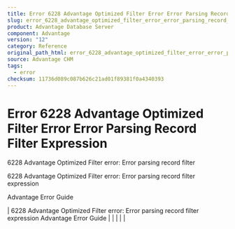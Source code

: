 ```yaml
---
title: Error 6228 Advantage Optimized Filter Error Error Parsing Record Filter Expression
slug: error_6228_advantage_optimized_filter_error_error_parsing_record_filter_expression
product: Advantage Database Server
component: Advantage
version: "12"
category: Reference
original_path_html: error_6228_advantage_optimized_filter_error_error_parsing_record_filter_expression.htm
source: Advantage CHM
tags:
  - error
checksum: 11736d089c087b626c21ad01f89381f0a4340393
---
```


# Error 6228 Advantage Optimized Filter Error Error Parsing Record Filter Expression

6228 Advantage Optimized Filter error: Error parsing record filter

6228 Advantage Optimized Filter error: Error parsing record filter expression

Advantage Error Guide

| 6228 Advantage Optimized Filter error: Error parsing record filter expression  Advantage Error Guide |  |  |  |  |

